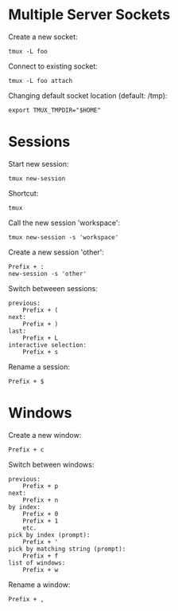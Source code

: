 # Multiple Server Sockets

Create a new socket:

    tmux -L foo

Connect to existing socket:

    tmux -L foo attach

Changing default socket location (default: /tmp):

    export TMUX_TMPDIR="$HOME"

# Sessions

Start new session:

    tmux new-session

Shortcut:

    tmux

Call the new session 'workspace':

    tmux new-session -s 'workspace'

Create a new session 'other':

    Prefix + :
    new-session -s 'other'

Switch betweeen sessions:

    previous:
        Prefix + (
    next:
        Prefix + )
    last:
        Prefix + L
    interactive selection:
        Prefix + s

Rename a session:

    Prefix + $

# Windows

Create a new window:

    Prefix + c

Switch between windows:

    previous:
        Prefix + p
    next:
        Prefix + n
    by index:
        Prefix + 0
        Prefix + 1
        etc.
    pick by index (prompt):
        Prefix + '
    pick by matching string (prompt):
        Prefix + f
    list of windows:
        Prefix + w

Rename a window:

    Prefix + ,
